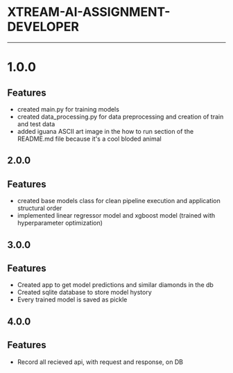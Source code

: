 # XTREAM-AI-ASSIGNMENT-DEVELOPER
- - -
# 1.0.0

## Features
- created main.py for training models
- created data_processing.py for data preprocessing and creation of train and test data
- added iguana ASCII art image in the how to run section of the README.md file because it's a cool bloded animal

## 2.0.0

## Features
- created base models class for clean pipeline execution and application structural order 
- implemented linear regressor model and xgboost model (trained with hyperparameter optimization)

## 3.0.0

## Features
- Created app to get model predictions and similar diamonds in the db
- Created sqlite database to store model hystory
- Every trained model is saved as pickle

## 4.0.0

## Features
- Record all recieved api, with request and response, on DB